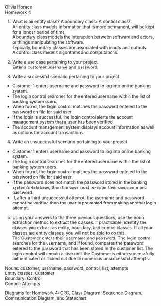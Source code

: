Olivia Horace  
Homework 4  
  
1. What is an entity class? A boundary class? A control class?  
An entity class models information that is more permanent, will be kept for a longer period of time.  
A boundary class models the interaction between software and actors, or things manipulating the software.  
Typically, boundary classes are associated with inputs and outputs.  
A control class models algorithms and computations.  
   
2. Write a use case pertaining to your project.  
Enter a customer username and password.  
  
3. Write a successful scenario pertaining to your project.  
  - Customer 1 enters username and password to log into online banking system.  
  - The login control searches for the entered username within the list of banking system users.  
  - When found, the login control matches the password entered to the password on file for said user.  
  - If the login is successful, the login control alerts the account management system that a user has been verified.  
  - The account management system displays account information as well as options for account transactions.  
  
4. Write an unsuccessful scenario pertaining to your project.  
  - Customer 1 enters username and password to log into online banking system.  
  - The login control searches for the entered username within the list of banking system users.  
  - When found, the login control matches the password entered to the password on file for said user.  
  - If the password does not match the password stored in the banking system’s database, then the user must re-enter their username and password.  
  - If, after a third unsuccessful attempt, the username and password cannot be verified then the user is prevented from making another login attempt.  
  
5. Using your answers to the three previous questions, use the noun extraction method to extract the
classes. If practicable, identify the classes you extract as entity, boundary, and control classes. If all
your classes are entity classes, you will not be able to do this.  
The Customer enters their username and password. The login control searches for the username, and if found, compares the password entered to the password that has been stored in the customer list. The login control will remain active until the Customer is either successfully authenticated or locked out due to numerous unsuccessful attempts.  
  
Nouns: customer, username, password, control, list, attempts  
Entity classes: Customer  
Boundary: Control  
Control: Attempts  

Diagrams for Homework 4: CRC, Class Diagram, Sequence Diagram, Communication Diagram, and Statechart
